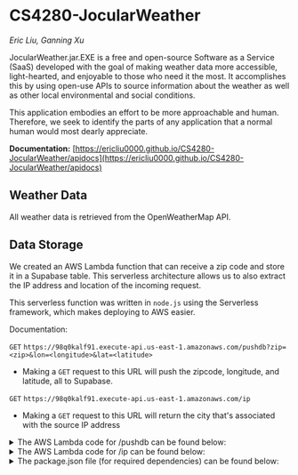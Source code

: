 # CS4280-JocularWeather

_Eric Liu, Ganning Xu_

JocularWeather.jar.EXE is a free and open-source Software as a Service (SaaS) developed with the goal of making weather data more accessible, light-hearted, and enjoyable to those who need it the most. It accomplishes this by using open-use APIs to source information about the weather as well as other local environmental and social conditions.

This application embodies an effort to be more approachable and human. Therefore, we seek to identify the parts of any application that a normal human would most dearly appreciate.

**Documentation:** [https://ericliu0000.github.io/CS4280-JocularWeather/apidocs](https://ericliu0000.github.io/CS4280-JocularWeather/apidocs)

## Weather Data

All weather data is retrieved from the OpenWeatherMap API.

## Data Storage

We created an AWS Lambda function that can receive a zip code and store it in a Supabase table. This serverless architecture allows us to also extract the IP address and location of the incoming request.

This serverless function was written in `node.js` using the Serverless framework, which makes deploying to AWS easier.

Documentation:

`GET` `https://98q0kalf91.execute-api.us-east-1.amazonaws.com/pushdb?zip=<zip>&lon=<longitude>&lat=<latitude>`

- Making a `GET` request to this URL will push the zipcode, longitude, and latitude, all to Supabase.

`GET` `https://98q0kalf91.execute-api.us-east-1.amazonaws.com/ip`

- Making a `GET` request to this URL will return the city that's associated with the source IP address

<details><summary>The AWS Lambda code for /pushdb can be found below:</summary>
  
```js
const { createClient } = require("@supabase/supabase-js");
const fetch = require("node-fetch");
require("dotenv").config();

// Get Supabase URL and API key from environment variables
const supabaseUrl = process.env.PROJECT_URL;
const supabaseKey = process.env.SUPABASE_KEY;

// Create Supabase client instance
const supabase = createClient(supabaseUrl, supabaseKey);

// Define AWS Lambda handler function
module.exports.handler = async (event) => {
// Retrieve zip code, longitude, and latitude from query parameters
const zipCode = event.queryStringParameters.zip;
const lon = event.queryStringParameters.lon;
const lat = event.queryStringParameters.lat;

// Check if zip code is valid
if (zipCode === undefined || zipCode === null || zipCode === "") {
return {
statusCode: 400,
body: JSON.stringify({
error: "Invalid zip code",
}),
};
}

let sourceIp;
let userAgent;
let loc = null;

try {
// Retrieve user's IP address and location information using an external API
sourceIp = event.requestContext?.http.sourceIp;
loc = await getLocFromIP(sourceIp);
userAgent = event.requestContext?.http.userAgent;
} catch (error) {
// Return error response if location information cannot be retrieved
return {
statusCode: 500,
body: JSON.stringify({
error: "Error getting location",
}),
};
}

// Insert new record into Supabase database table
const { data, error } = await supabase.from("zips").insert({
zip: zipCode,
sourceIp: sourceIp,
userAgent: userAgent,
country: loc?.country,
city: loc?.city,
regionName: loc?.regionName,
lon: lon,
lat: lat,
});

// Log any errors that occur during the database insert operation
if (error) {
console.log(error);
}

// Return success response with inserted record data and original event information
return {
statusCode: 200,
body: JSON.stringify({
data: data,
event: event,
}),
};
};

// Helper function to retrieve location information from IP address
async function getLocFromIP(ip) {
const ENDPOINT = `http://ip-api.com/json/${ip}`;

const resp = await fetch(ENDPOINT);
const data = await resp.json();

const { country, city, regionName } = data;

return { country, city, regionName };
}

````

</details>

<details><summary>The AWS Lambda code for /ip can be found below:</summary>


```js
const fetch = require("node-fetch");

module.exports.handler = async (event) => {
  const ip = event.requestContext?.http.sourceIp || "204.85.24.5";
  const city = await getLocFromIP(ip);
  console.log(city);
  return {
    statusCode: 200,
    body: city.city,
  };
};

async function getLocFromIP(ip) {
  const ENDPOINT = `http://ip-api.com/json/${ip}`;

  const resp = await fetch(ENDPOINT);
  const data = await resp.json();

  const { country, city, regionName } = data;

  return { country, city, regionName };
}
````

</details>

<details><summary>The package.json file (for required dependencies) can be found below:</summary>
```json
{
  "name": "zip-code-pusher",
  "version": "1.0.0",
  "description": "<!-- title: 'AWS Simple HTTP Endpoint example in NodeJS' description: 'This template demonstrates how to make a simple HTTP API with Node.js running on AWS Lambda and API Gateway using the Serverless Framework.' layout: Doc framework: v3 platform: AWS language: nodeJS authorLink: 'https://github.com/serverless' authorName: 'Serverless, inc.' authorAvatar: 'https://avatars1.githubusercontent.com/u/13742415?s=200&v=4' -->",
  "main": "index.js",
  "dependencies": {
    "@supabase/supabase-js": "^2.21.0",
    "dotenv": "^16.0.3",
    "node-fetch": "^2.6.11"
  },
  "devDependencies": {},
  "scripts": {
    "test": "echo \"Error: no test specified\" && exit 1"
  },
  "keywords": [],
  "author": "",
  "license": "ISC"
}
```
</details>
